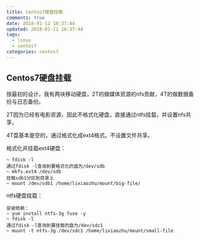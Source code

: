 ```yaml
---
title: Centos7硬盘挂载
comments: true
date: 2018-01-11 16:37:44
updated: 2018-01-11 16:37:44
tags:
  - linux
  - centos7
categories: centos7
---
```

## Centos7硬盘挂载

按最初的设计，我有两块移动硬盘，2T的做媒体资源的nfs贡献，4T的做数据备份与日志备份。

2T因为已经有电影资源，因此不格式化硬盘，直接通过ntfs挂载，并设置nfs共享。

4T盘基本是空的，通过格式化成ext4格式。不设置文件共享。

格式化并挂载ext4硬盘：
```
~ fdisk -l
通过fdisk -l查询到要格式化的盘为/dev/sdb
~ mkfs.ext4 /dev/sdb
挂载sdb1分区到目录上
~ mount /dev/sdb1 /home/lixiaozhu/mount/big-file/
```

ntfs硬盘挂载：

```
安装依赖：
~ yum install ntfs-3g fuse -y
~ fdisk -l
通过fdisk -l查询到要挂载的盘为/dev/sdc1
~ mount -t ntfs-3g /dev/sdc1 /home/lixiaozhu/mount/small-file
```
